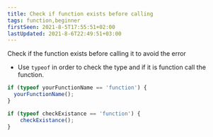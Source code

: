 ```yaml
---
title: Check if function exists before calling 
tags: function,beginner
firstSeen: 2021-8-5T17:55:51+02:00
lastUpdated: 2021-8-6T22:49:51+03:00
---
```


Check if the function exists before calling it to avoid the error

- Use `typeof` in order to check the type and if it is function call the function.

```js
if (typeof yourFunctionName == 'function') { 
  yourFunctionName(); 
}
```

```js
if (typeof checkExistance == 'function') {
    checkExistance();
}
